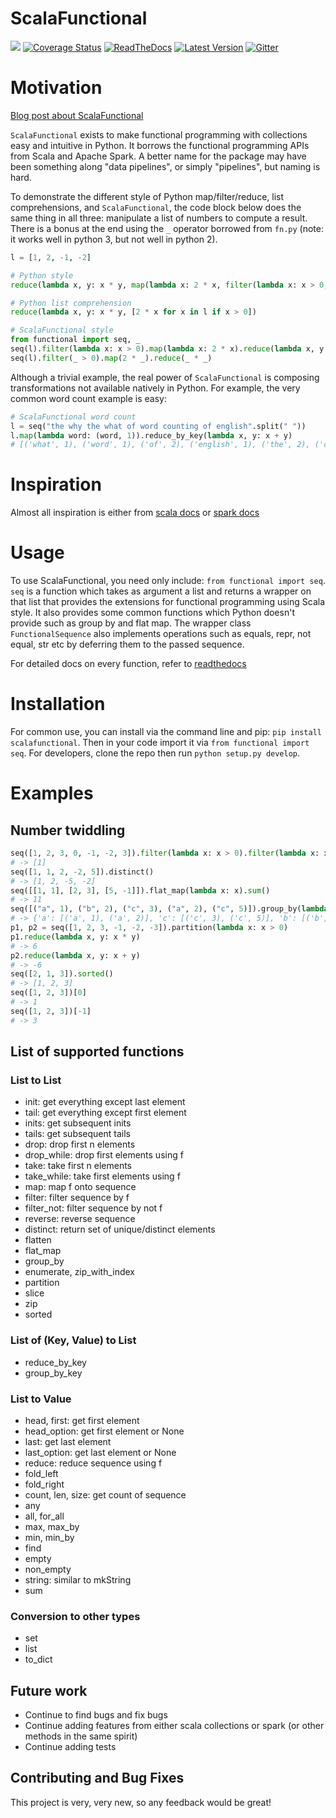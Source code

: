 # ScalaFunctional
[<img src="https://travis-ci.org/EntilZha/ScalaFunctional.svg?branch=master"/>](https://travis-ci.org/EntilZha/ScalaFunctional)
[![Coverage Status](https://coveralls.io/repos/EntilZha/ScalaFunctional/badge.svg?branch=master)](https://coveralls.io/r/EntilZha/ScalaFunctional?branch=master)
[![ReadTheDocs](https://readthedocs.org/projects/scalafunctional/badge/?version=latest)](https://readthedocs.org/projects/scalafunctional/)
[![Latest Version](https://badge.fury.io/py/scalafunctional.svg)](https://pypi.python.org/pypi/scalafunctional/)
[![Gitter](https://badges.gitter.im/Join%20Chat.svg)](https://gitter.im/EntilZha/ScalaFunctional?utm_source=badge&utm_medium=badge&utm_campaign=pr-badge)

# Motivation
[Blog post about ScalaFunctional](http://entilzha.github.io/blog/2015/03/14/functional-programming-collections-python/)

`ScalaFunctional` exists to make functional programming with collections easy and intuitive in Python. It borrows the functional programming APIs from Scala and Apache Spark. A better name for the package may have been something
along "data pipelines", or simply "pipelines", but naming is hard.

To demonstrate the different style of Python map/filter/reduce, list comprehensions, and `ScalaFunctional`, the code block below does the same thing in all three: manipulate a list of numbers to compute a result. There is a bonus
at the end using the `_` operator borrowed from `fn.py` (note: it works well in python 3, but not well in python 2).

```python
l = [1, 2, -1, -2]

# Python style
reduce(lambda x, y: x * y, map(lambda x: 2 * x, filter(lambda x: x > 0, l)))

# Python list comprehension
reduce(lambda x, y: x * y, [2 * x for x in l if x > 0])

# ScalaFunctional style
from functional import seq, _
seq(l).filter(lambda x: x > 0).map(lambda x: 2 * x).reduce(lambda x, y: x * y)
seq(l).filter(_ > 0).map(2 * _).reduce(_ * _)
```

Although a trivial example, the real power of `ScalaFunctional` is composing transformations not available natively in Python. For example, the very common word count example is easy:
```python
# ScalaFunctional word count
l = seq("the why the what of word counting of english".split(" "))
l.map(lambda word: (word, 1)).reduce_by_key(lambda x, y: x + y)
# [('what', 1), ('word', 1), ('of', 2), ('english', 1), ('the', 2), ('counting', 1), ('why', 1)]
```

# Inspiration
Almost all inspiration is either from [scala docs](http://www.scala-lang.org/api/current/#scala.Array) or [spark docs](https://spark.apache.org/docs/latest/programming-guide.html#transformations)

# Usage
To use ScalaFunctional, you need only include: `from functional import seq`. `seq` is a function which takes as argument a list and returns a wrapper on that list that provides the extensions for functional programming using Scala style. It also provides some common functions which Python doesn't provide such as group by and flat map. The wrapper class `FunctionalSequence` also implements operations such as equals, repr, not equal, str etc by deferring them to the passed sequence.

For detailed docs on every function, refer to [readthedocs](http://scalafunctional.readthedocs.org/en/latest/functional.html#module-functional.chain)

# Installation
For common use, you can install via the command line and pip: `pip install scalafunctional`. Then in your code import it via 
`from functional import seq`. For developers, clone the repo then run `python setup.py develop`.

# Examples
## Number twiddling
```python
seq([1, 2, 3, 0, -1, -2, 3]).filter(lambda x: x > 0).filter(lambda x: x < 2)
# -> [1]
seq([1, 1, 2, -2, 5]).distinct()
# -> [1, 2, -5, -2]
seq([[1, 1], [2, 3], [5, -1]]).flat_map(lambda x: x).sum()
# -> 11
seq([("a", 1), ("b", 2), ("c", 3), ("a", 2), ("c", 5)]).group_by(lambda x: x[0])
# -> {'a': [('a', 1), ('a', 2)], 'c': [('c', 3), ('c', 5)], 'b': [('b', 2)]}
p1, p2 = seq([1, 2, 3, -1, -2, -3]).partition(lambda x: x > 0)
p1.reduce(lambda x, y: x * y)
# -> 6
p2.reduce(lambda x, y: x + y)
# -> -6
seq([2, 1, 3]).sorted()
# -> [1, 2, 3]
seq([1, 2, 3])[0]
# -> 1
seq([1, 2, 3])[-1]
# -> 3
```

## List of supported functions
### List to List
* init: get everything except last element
* tail: get everything except first element
* inits: get subsequent inits
* tails: get subsequent tails
* drop: drop first n elements
* drop_while: drop first elements using f
* take: take first n elements
* take_while: take first elements using f
* map: map f onto sequence
* filter: filter sequence by f
* filter_not: filter sequence by not f
* reverse: reverse sequence
* distinct: return set of unique/distinct elements
* flatten
* flat_map
* group_by
* enumerate, zip_with_index
* partition
* slice
* zip
* sorted

### List of (Key, Value) to List
* reduce_by_key
* group_by_key

### List to Value
* head, first: get first element
* head_option: get first element or None
* last: get last element
* last_option: get last element or None
* reduce: reduce sequence using f
* fold_left
* fold_right
* count, len, size: get count of sequence
* any
* all, for_all
* max, max_by
* min, min_by
* find
* empty
* non_empty
* string: similar to mkString
* sum

### Conversion to other types
* set
* list
* to_dict

## Future work
* Continue to find bugs and fix bugs
* Continue adding features from either scala collections or spark (or other methods in the same spirit)
* Continue adding tests

## Contributing and Bug Fixes
This project is very, very new, so any feedback would be great!
